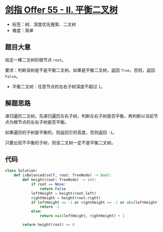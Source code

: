 # [剑指 Offer 55 - II. 平衡二叉树](https://leetcode-cn.com/problems/ping-heng-er-cha-shu-lcof/)

- 标签：树、深度优先搜索、二叉树
- 难度：简单

## 题目大意

给定一棵二叉树的根节点 `root`。

要求：判断该树是不是平衡二叉树。如果是平衡二叉树，返回 `True`，否则，返回 `False`。

- 平衡二叉树：任意节点的左右子树深度不超过 `1`。

## 解题思路

递归遍历二叉树。先递归遍历左右子树，判断左右子树是否平衡，再判断以当前节点为根节点的左右子树是否平衡。

如果遍历的子树是平衡的，则返回它的高度，否则返回 `-1`。

只要出现不平衡的子树，则该二叉树一定不是平衡二叉树。

## 代码

```Python
class Solution:
    def isBalanced(self, root: TreeNode) -> bool:
        def height(root: TreeNode) -> int:
            if root == None:
                return False
            leftHeight = height(root.left)
            rightHeight = height(root.right)
            if leftHeight == -1 or rightHeight == -1 or abs(leftHeight - rightHeight) > 1:
                return -1
            else:
                return max(leftHeight, rightHeight) + 1

        return height(root) >= 0
```

